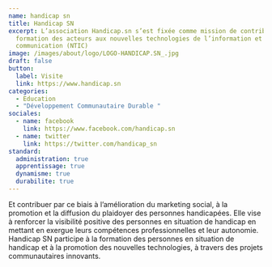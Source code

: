 ```yaml
---
name: handicap sn
title: Handicap SN
excerpt: L’association Handicap.sn s’est fixée comme mission de contribuer à la
  formation des acteurs aux nouvelles technologies de l’information et de la
  communication (NTIC)
image: /images/about/logo/LOGO-HANDICAP.SN_.jpg
draft: false
button:
  label: Visite
  link: https://www.handicap.sn
categories:
  - Education
  - "Développement Communautaire Durable "
sociales:
  - name: facebook
    link: https://www.facebook.com/handicap.sn
  - name: twitter
    link: https://twitter.com/handicap_sn
standard:
  administration: true
  apprentissage: true
  dynamisme: true
  durabilite: true
---
```


Et contribuer par ce biais à l’amélioration du marketing social, à la promotion et la diffusion du plaidoyer des personnes handicapées.
Elle vise à renforcer la visibilité positive des personnes en situation de handicap en mettant en exergue leurs compétences professionnelles et leur autonomie. Handicap SN participe à la formation des personnes en situation de handicap et à la promotion des nouvelles technologies, à travers des projets communautaires innovants.